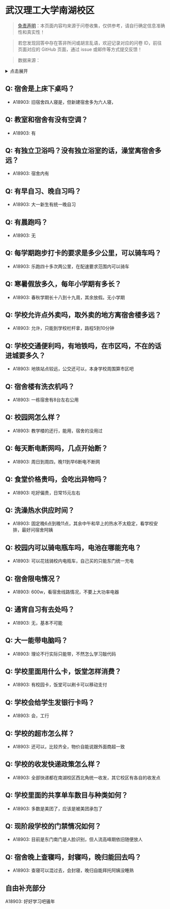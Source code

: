 # 武汉理工大学南湖校区

> [免责声明](https://colleges.chat/#_3)：本页面内容均来源于问卷收集，仅供参考，请自行确定信息准确性和真实性！

> 若您发现回答中存在答非所问或胡言乱语，欢迎记录对应的问卷 ID，前往页面对应的 GitHub 页面，通过 issue 或邮件等方式提交反馈！

> 数据来源：

<details><summary>点击展开</summary>
<ul>
<li>A18903: 匿名 (2023 年 06 月)</li>
</ul>
</details>

## Q: 宿舍是上床下桌吗？

- A18903: 旧宿舍四人寝是，但新建宿舍多为六人寝，

## Q: 教室和宿舍有没有空调？

- A18903: 有

## Q: 有独立卫浴吗？没有独立浴室的话，澡堂离宿舍多远？

- A18903: 宿舍内有

## Q: 有早自习、晚自习吗？

- A18903: 大一新生有统一晚自习

## Q: 有晨跑吗？

- A18903: 无

## Q: 每学期跑步打卡的要求是多少公里，可以骑车吗？

- A18903: 乐跑四十多次两公里，在配速要求范围内可以骑车

## Q: 寒暑假放多久，每年小学期有多长？

- A18903: 春秋学期长十八到十九周，其余放假。无小学期

## Q: 学校允许点外卖吗，取外卖的地方离宿舍楼多远？

- A18903: 允许，只能到学校栏杆拿，路程5到10分钟

## Q: 学校交通便利吗，有地铁吗，在市区吗，不在的话进城要多久？

- A18903: 地铁站点较远，公交还可以，本身学校周围算市区吧

## Q: 宿舍楼有洗衣机吗？

- A18903: 一栋宿舍有8台左右公用

## Q: 校园网怎么样？

- A18903: 教学楼的还行，能用，宿舍的没用过

## Q: 每天断电断网吗，几点开始断？

- A18903: 周日到周四，晚11到早6断电不断网

## Q: 食堂价格贵吗，会吃出异物吗？

- A18903: 吃好偏贵，日常15元左右

## Q: 洗澡热水供应时间？

- A18903: 固定晚6点到晚11点，其余中午和早上的热水不太稳定，看学校安排，最好问宿舍阿姨

## Q: 校园内可以骑电瓶车吗，电池在哪能充电？

- A18903: 可以花钱骑校内电瓶车，自己买的只能东门统一充电

## Q: 宿舍限电情况？

- A18903: 600w，看宿舍线路情况，不要上大功率电器

## Q: 通宵自习有去处吗？

- A18903: 无，基本不可能

## Q: 大一能带电脑吗？

- A18903: 理论不行实际只能带，不然怎么学习敲代码

## Q: 学校里面用什么卡，饭堂怎样消费？

- A18903: 有校园卡，饭堂可以刷卡可以移动支付

## Q: 学校会给学生发银行卡吗？

- A18903: 会，工行

## Q: 学校的超市怎么样？

- A18903: 还可以，比较齐全，物价自能说跟外面商超一致

## Q: 学校的收发快递政策怎么样？

- A18903: 全部快递都在南湖校区西北角统一收发，其它校区有各自的收发点

## Q: 学校里面的共享单车数目与种类如何？

- A18903: 多数是美团了，应该是被美团承包了

## Q: 现阶段学校的门禁情况如何？

- A18903: 目前是东门南门是人脸识别，但人流高峰期依旧随便放人

## Q: 宿舍晚上查寝吗，封寝吗，晚归能回去吗？

- A18903: 查寝可以混过去，会封寝，晚归自能拜托阿姨没睡熟

## 自由补充部分

A18903: 好好学习吧骚年